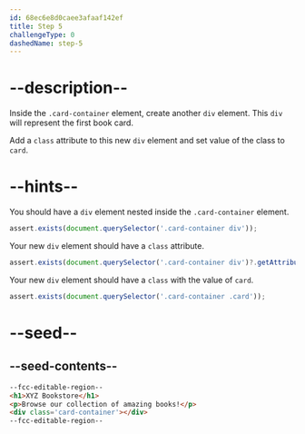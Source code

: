 ```yaml
---
id: 68ec6e8d0caee3afaaf142ef
title: Step 5
challengeType: 0
dashedName: step-5
---
```


# --description--

Inside the `.card-container` element, create another `div` element. This `div` will represent the first book card.

Add a `class` attribute to this new `div` element and set value of the class to `card`.

# --hints--

You should have a `div` element nested inside the `.card-container` element.

```js
assert.exists(document.querySelector('.card-container div'));
```

Your new `div` element should have a `class` attribute.

```js
assert.exists(document.querySelector('.card-container div')?.getAttribute('class'));
```

Your new `div` element should have a `class` with the value of `card`.

```js
assert.exists(document.querySelector('.card-container .card'));
```

# --seed--

## --seed-contents--

```html
--fcc-editable-region--
<h1>XYZ Bookstore</h1>
<p>Browse our collection of amazing books!</p>
<div class='card-container'></div>
--fcc-editable-region--
```
